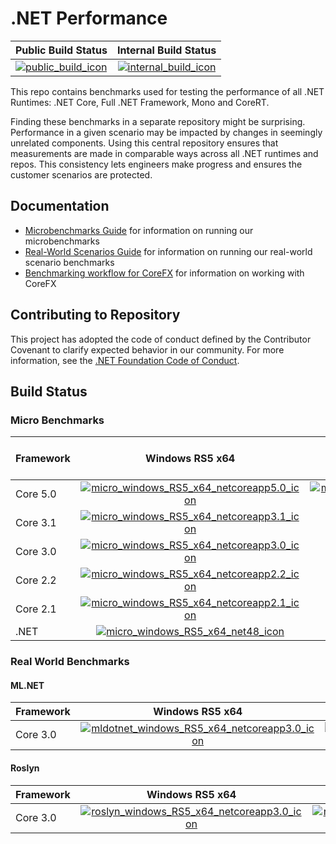 # .NET Performance

| Public Build Status                         | Internal Build Status                           |
| :------------------------------------------ | :---------------------------------------------: |
| [![public_build_icon]][public_build_status] | [![internal_build_icon]][internal_build_status] |

This repo contains benchmarks used for testing the performance of all .NET Runtimes: .NET Core, Full .NET Framework, Mono and CoreRT.

Finding these benchmarks in a separate repository might be surprising. Performance in a given scenario may be impacted by changes in seemingly unrelated components. Using this central repository ensures that measurements are made in comparable ways across all .NET runtimes and repos. This consistency lets engineers make progress and ensures the customer scenarios are protected.

## Documentation

* [Microbenchmarks Guide](./src/benchmarks/micro/README.md) for information on running our microbenchmarks
* [Real-World Scenarios Guide](./src/benchmarks/real-world/JitBench/README.md) for information on running our real-world scenario benchmarks
* [Benchmarking workflow for CoreFX](./docs/benchmarking-workflow-corefx.md) for information on working with CoreFX

## Contributing to Repository

This project has adopted the code of conduct defined by the Contributor Covenant to clarify expected behavior in our community. For more information, see the [.NET Foundation Code of Conduct](https://dotnetfoundation.org/code-of-conduct).

## Build Status

### Micro Benchmarks

| Framework | Windows RS5 x64                                                                             | Windows RS5 x86                                                                             | Ubuntu 18.04 x64                                                                            | Ubuntu 18.04 ARM64                                                                              |
| :-------- | :-----------------------------------------------------------------------------------------: | :-----------------------------------------------------------------------------------------: | :-----------------------------------------------------------------------------------------: | :---------------------------------------------------------------------------------------------: |
| Core 5.0  | [![micro_windows_RS5_x64_netcoreapp5.0_icon]][micro_windows_RS5_x64_netcoreapp5.0_status] | [![micro_windows_RS5_x86_netcoreapp5.0_icon]][micro_windows_RS5_x86_netcoreapp5.0_status] | [![micro_ubuntu_1804_x64_netcoreapp5.0_icon]][micro_ubuntu_1804_x64_netcoreapp5.0_status] | Disabled |
| Core 3.1  | [![micro_windows_RS5_x64_netcoreapp3.1_icon]][micro_windows_RS5_x64_netcoreapp3.1_status] |                                                                                             | [![micro_ubuntu_1804_x64_netcoreapp3.1_icon]][micro_ubuntu_1804_x64_netcoreapp3.1_status] | Disabled |
| Core 3.0  | [![micro_windows_RS5_x64_netcoreapp3.0_icon]][micro_windows_RS5_x64_netcoreapp3.0_status] |                                                                                             | [![micro_ubuntu_1804_x64_netcoreapp3.0_icon]][micro_ubuntu_1804_x64_netcoreapp3.0_status] | Disabled |
| Core 2.2  | [![micro_windows_RS5_x64_netcoreapp2.2_icon]][micro_windows_RS5_x64_netcoreapp2.2_status] |                                                                                             | [![micro_ubuntu_1804_x64_netcoreapp2.2_icon]][micro_ubuntu_1804_x64_netcoreapp2.2_status] | N/A                                                                                             |
| Core 2.1  | [![micro_windows_RS5_x64_netcoreapp2.1_icon]][micro_windows_RS5_x64_netcoreapp2.1_status] |                                                                                             | [![micro_ubuntu_1804_x64_netcoreapp2.1_icon]][micro_ubuntu_1804_x64_netcoreapp2.1_status] | N/A                                                                                             |
| .NET      | [![micro_windows_RS5_x64_net48_icon]][micro_windows_RS5_x64_net48_status]                 |                                                                                             | N/A                                                                                         | N/A                                                                                             |

[//]: # (These are the repo links)

[public_build_icon]:                               https://dev.azure.com/dnceng/public/_apis/build/status/dotnet/performance/performance-ci?branchName=master
[public_build_status]:                             https://dev.azure.com/dnceng/public/_build/latest?definitionId=271&branchName=master
[internal_build_icon]:                             https://dev.azure.com/dnceng/internal/_apis/build/status/dotnet/performance/dotnet-performance?branchName=master
[internal_build_status]:                           https://dev.azure.com/dnceng/internal/_build/latest?definitionId=306&branchName=master

### Real World Benchmarks

#### ML.NET

| Framework | Windows RS5 x64                                                                                 | Ubuntu 18.04 x64                                                                                |
| :-------- | :---------------------------------------------------------------------------------------------: | :---------------------------------------------------------------------------------------------: |
| Core 3.0  | [![mldotnet_windows_RS5_x64_netcoreapp3.0_icon]][mldotnet_windows_RS5_x64_netcoreapp3.0_status] | [![mldotnet_ubuntu_1804_x64_netcoreapp3.0_icon]][mldotnet_ubuntu_1804_x64_netcoreapp3.0_status] |

#### Roslyn

| Framework | Windows RS5 x64                                                                             | Ubuntu 18.04 x64                                                                            |
| :-------- | :-----------------------------------------------------------------------------------------: | :-----------------------------------------------------------------------------------------: |
| Core 3.0  | [![roslyn_windows_RS5_x64_netcoreapp3.0_icon]][roslyn_windows_RS5_x64_netcoreapp3.0_status] | [![roslyn_ubuntu_1804_x64_netcoreapp3.0_icon]][roslyn_ubuntu_1804_x64_netcoreapp3.0_status] |

[//]: # (These are the micro links)

[//]: # (These are the windows x64 links)
[micro_windows_RS5_x64_netcoreapp5.0_status]:     https://dev.azure.com/dnceng/public/_build/latest?definitionId=271&branchName=master&jobName=windows%20RS5%20x64%20micro&configuration=windows%20RS5%20x64%20micro%20netcoreapp5.0
[micro_windows_RS5_x64_netcoreapp5.0_icon]:       https://dev.azure.com/dnceng/public/_apis/build/status/dotnet/performance/performance-ci?branchName=master&jobName=windows%20RS5%20x64%20micro&configuration=windows%20RS5%20x64%20micro%20netcoreapp5.0
[micro_windows_RS5_x64_netcoreapp3.1_status]:     https://dev.azure.com/dnceng/public/_build/latest?definitionId=271&branchName=master&jobName=windows%20RS5%20x64%20micro&configuration=windows%20RS5%20x64%20micro%20netcoreapp3.1
[micro_windows_RS5_x64_netcoreapp3.1_icon]:       https://dev.azure.com/dnceng/public/_apis/build/status/dotnet/performance/performance-ci?branchName=master&jobName=windows%20RS5%20x64%20micro&configuration=windows%20RS5%20x64%20micro%20netcoreapp3.1
[micro_windows_RS5_x64_netcoreapp3.0_status]:     https://dev.azure.com/dnceng/public/_build/latest?definitionId=271&branchName=master&jobName=windows%20RS5%20x64%20micro&configuration=windows%20RS5%20x64%20micro%20netcoreapp3.0
[micro_windows_RS5_x64_netcoreapp3.0_icon]:       https://dev.azure.com/dnceng/public/_apis/build/status/dotnet/performance/performance-ci?branchName=master&jobName=windows%20RS5%20x64%20micro&configuration=windows%20RS5%20x64%20micro%20netcoreapp3.0
[micro_windows_RS5_x64_netcoreapp2.2_status]:     https://dev.azure.com/dnceng/public/_build/latest?definitionId=271&branchName=master&jobName=windows%20RS5%20x64%20micro&configuration=windows%20RS5%20x64%20micro%20netcoreapp2.2
[micro_windows_RS5_x64_netcoreapp2.2_icon]:       https://dev.azure.com/dnceng/public/_apis/build/status/dotnet/performance/performance-ci?branchName=master&jobName=windows%20RS5%20x64%20micro&configuration=windows%20RS5%20x64%20micro%20netcoreapp2.2
[micro_windows_RS5_x64_netcoreapp2.1_status]:     https://dev.azure.com/dnceng/public/_build/latest?definitionId=271&branchName=master&jobName=windows%20RS5%20x64%20micro&configuration=windows%20RS5%20x64%20micro%20netcoreapp2.1
[micro_windows_RS5_x64_netcoreapp2.1_icon]:       https://dev.azure.com/dnceng/public/_apis/build/status/dotnet/performance/performance-ci?branchName=master&jobName=windows%20RS5%20x64%20micro&configuration=windows%20RS5%20x64%20micro%20netcoreapp2.1
[micro_windows_RS5_x64_net48_status]:             https://dev.azure.com/dnceng/public/_build/latest?definitionId=271&branchName=master&jobName=windows%20RS4%20x64%20micro_net48
[micro_windows_RS5_x64_net48_icon]:               https://dev.azure.com/dnceng/public/_apis/build/status/dotnet/performance/performance-ci?branchName=master&jobName=windows%20RS4%20x64%20micro_net48


[//]: # (These are the windows x86 links)
[micro_windows_RS5_x86_netcoreapp5.0_status]:     https://dev.azure.com/dnceng/public/_build/latest?definitionId=271&branchName=master&jobName=windows%20RS5%20x86%20micro&configuration=windows%20RS5%20x86%20micro%20netcoreapp5.0
[micro_windows_RS5_x86_netcoreapp5.0_icon]:       https://dev.azure.com/dnceng/public/_apis/build/status/dotnet/performance/performance-ci?branchName=master&jobName=windows%20RS5%20x86%20micro&configuration=windows%20RS5%20x86%20micro%20netcoreapp5.0

[//]: # (These are the ubuntu x64 links)
[micro_ubuntu_1804_x64_netcoreapp5.0_status]:     https://dev.azure.com/dnceng/public/_build/latest?definitionId=271&branchName=master&jobName=Ubuntu%201804%20x64%20micro&configuration=ubuntu%201804%20x64%20micro%20netcoreapp5.0
[micro_ubuntu_1804_x64_netcoreapp5.0_icon]:       https://dev.azure.com/dnceng/public/_apis/build/status/dotnet/performance/performance-ci?branchName=master&jobName=Ubuntu%201804%20x64%20micro&configuration=ubuntu%201804%20x64%20micro%20netcoreapp5.0
[micro_ubuntu_1804_x64_netcoreapp3.1_status]:     https://dev.azure.com/dnceng/public/_build/latest?definitionId=271&branchName=master&jobName=Ubuntu%201804%20x64%20micro&configuration=Ubuntu%201804%20x64%20micro%20netcoreapp3.1
[micro_ubuntu_1804_x64_netcoreapp3.1_icon]:       https://dev.azure.com/dnceng/public/_apis/build/status/dotnet/performance/performance-ci?branchName=master&jobName=Ubuntu%201804%20x64%20micro&configuration=Ubuntu%201804%20x64%20micro%20netcoreapp3.1
[micro_ubuntu_1804_x64_netcoreapp3.0_status]:     https://dev.azure.com/dnceng/public/_build/latest?definitionId=271&branchName=master&jobName=Ubuntu%201804%20x64%20micro&configuration=Ubuntu%201804%20x64%20micro%20netcoreapp3.0
[micro_ubuntu_1804_x64_netcoreapp3.0_icon]:       https://dev.azure.com/dnceng/public/_apis/build/status/dotnet/performance/performance-ci?branchName=master&jobName=Ubuntu%201804%20x64%20micro&configuration=Ubuntu%201804%20x64%20micro%20netcoreapp3.0
[micro_ubuntu_1804_x64_netcoreapp2.2_status]:     https://dev.azure.com/dnceng/public/_build/latest?definitionId=271&branchName=master&jobName=Ubuntu%201804%20x64%20micro&configuration=Ubuntu%201804%20x64%20micro%20netcoreapp2.2
[micro_ubuntu_1804_x64_netcoreapp2.2_icon]:       https://dev.azure.com/dnceng/public/_apis/build/status/dotnet/performance/performance-ci?branchName=master&jobName=Ubuntu%201804%20x64%20micro&configuration=Ubuntu%201804%20x64%20micro%20netcoreapp2.2
[micro_ubuntu_1804_x64_netcoreapp2.1_status]:     https://dev.azure.com/dnceng/public/_build/latest?definitionId=271&branchName=master&jobName=Ubuntu%201804%20x64%20micro&configuration=Ubuntu%201804%20x64%20micro%20netcoreapp2.1
[micro_ubuntu_1804_x64_netcoreapp2.1_icon]:       https://dev.azure.com/dnceng/public/_apis/build/status/dotnet/performance/performance-ci?branchName=master&jobName=Ubuntu%201804%20x64%20micro&configuration=Ubuntu%201804%20x64%20micro%20netcoreapp2.1

[//]: # (These are the ubuntu arm64 links)
[micro_ubuntu_1804_arm64_netcoreapp3.0_status]:   https://dev.azure.com/dnceng/public/_build/latest?definitionId=271&branchName=master&jobName=Ubuntu%201804%20arm64%20micro&configuration=Ubuntu%201804%20arm64%20micro%20netcoreapp3.0
[micro_ubuntu_1804_arm64_netcoreapp3.0_icon]:     https://dev.azure.com/dnceng/public/_apis/build/status/dotnet/performance/performance-ci?branchName=master&jobName=Ubuntu%201804%20arm64%20micro&configuration=Ubuntu%201804%20arm64%20micro%20netcoreapp3.0

[//]: # (These are the ML.NET links)

[//]: # (These are the windows x64 links)
[mldotnet_windows_RS5_x64_netcoreapp3.0_status]:    https://dev.azure.com/dnceng/public/_build/latest?definitionId=271&branchName=master&jobName=windows%20RS5%20x64%20mlnet
[mldotnet_windows_RS5_x64_netcoreapp3.0_icon]:      https://dev.azure.com/dnceng/public/_apis/build/status/dotnet/performance/performance-ci?branchName=master&jobName=windows%20RS5%20x64%20mlnet

[//]: # (These are the ubuntu x64 links)
[mldotnet_ubuntu_1804_x64_netcoreapp3.0_status]:    https://dev.azure.com/dnceng/public/_build/latest?definitionId=271&branchName=master&jobName=ubuntu%201804%20x64%20mlnet
[mldotnet_ubuntu_1804_x64_netcoreapp3.0_icon]:      https://dev.azure.com/dnceng/public/_apis/build/status/dotnet/performance/performance-ci?branchName=master&jobName=ubuntu%201804%20x64%20mlnet


[//]: # (These are the Roslyn links)

[//]: # (These are the windows x64 links)
[roslyn_windows_RS5_x64_netcoreapp3.0_status]:    https://dev.azure.com/dnceng/public/_build/latest?definitionId=271&branchName=master&jobName=windows%20RS5%20x64%20roslyn
[roslyn_windows_RS5_x64_netcoreapp3.0_icon]:      https://dev.azure.com/dnceng/public/_apis/build/status/dotnet/performance/performance-ci?branchName=master&jobName=windows%20RS5%20x64%20roslyn

[//]: # (These are the ubuntu x64 links)
[roslyn_ubuntu_1804_x64_netcoreapp3.0_status]:    https://dev.azure.com/dnceng/public/_build/latest?definitionId=271&branchName=master&jobName=Ubuntu%201804%20x64%20roslyn
[roslyn_ubuntu_1804_x64_netcoreapp3.0_icon]:      https://dev.azure.com/dnceng/public/_apis/build/status/dotnet/performance/performance-ci?branchName=master&jobName=Ubuntu%201804%20x64%20roslyn